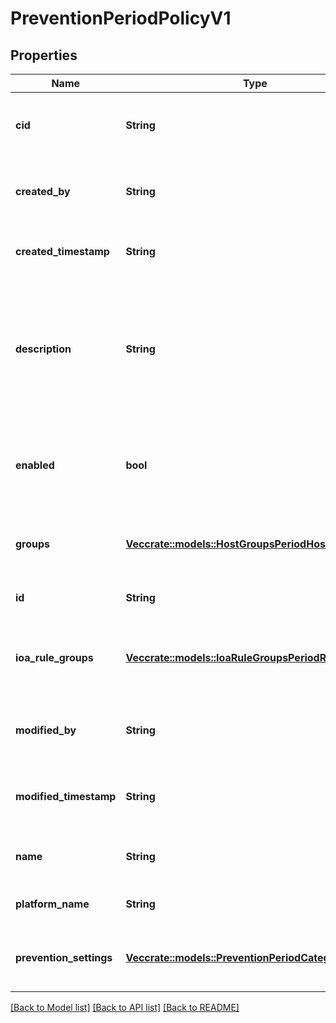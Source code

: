 # PreventionPeriodPolicyV1

## Properties

Name | Type | Description | Notes
------------ | ------------- | ------------- | -------------
**cid** | **String** | The customer id associated with the policy | 
**created_by** | **String** | The email of the user which created the policy | 
**created_timestamp** | **String** | The time at which the policy was created | 
**description** | **String** | The description of a policy. Use this field to provide a high level summary of what this policy enforces | 
**enabled** | **bool** | If a policy is enabled it will be used during the course of policy evaluation | 
**groups** | [**Vec<crate::models::HostGroupsPeriodHostGroupV1>**](host_groups.HostGroupV1.md) | The groups that are currently attached to the policy | 
**id** | **String** | The unique id of the policy | 
**ioa_rule_groups** | [**Vec<crate::models::IoaRuleGroupsPeriodRuleGroupV1>**](ioa_rule_groups.RuleGroupV1.md) | The IOA rule groups that are currently attached to the policy | 
**modified_by** | **String** | The email of the user which last modified the policy | 
**modified_timestamp** | **String** | The time at which the policy was last modified | 
**name** | **String** | The human readable name of the policy | 
**platform_name** | **String** | The name of the platform | 
**prevention_settings** | [**Vec<crate::models::PreventionPeriodCategoryRespV1>**](prevention.CategoryRespV1.md) | A category of settings in a prevention policy | 

[[Back to Model list]](../README.md#documentation-for-models) [[Back to API list]](../README.md#documentation-for-api-endpoints) [[Back to README]](../README.md)


